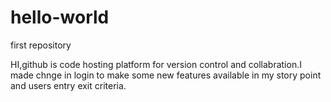 # hello-world
first repository


HI,github is code hosting platform for version control and collabration.I made chnge in login to make some new features available in my story point and users entry exit criteria.
